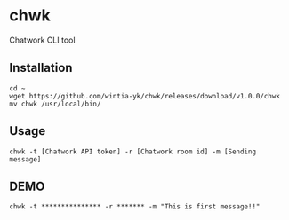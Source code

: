 # chwk
Chatwork CLI tool

## Installation
```
cd ~
wget https://github.com/wintia-yk/chwk/releases/download/v1.0.0/chwk
mv chwk /usr/local/bin/
```

## Usage
```
chwk -t [Chatwork API token] -r [Chatwork room id] -m [Sending message]
```

## DEMO
```
chwk -t *************** -r ******* -m "This is first message!!"
```
